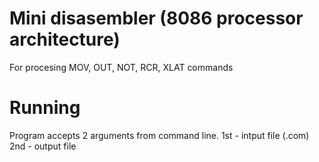 # Mini disasembler  (8086 processor architecture)
For procesing MOV, OUT, NOT, RCR, XLAT commands
# Running
Program accepts 2 arguments from command line. 
1st - intput file (.com)
2nd - output file
